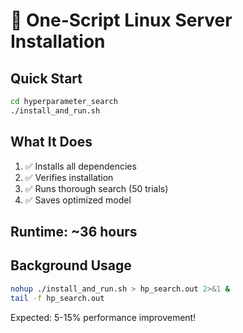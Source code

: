 # 🚀 One-Script Linux Server Installation

## Quick Start
```bash
cd hyperparameter_search
./install_and_run.sh
```

## What It Does
1. ✅ Installs all dependencies
2. ✅ Verifies installation  
3. ✅ Runs thorough search (50 trials)
4. ✅ Saves optimized model

## Runtime: ~36 hours

## Background Usage
```bash
nohup ./install_and_run.sh > hp_search.out 2>&1 &
tail -f hp_search.out
```

Expected: 5-15% performance improvement! 
